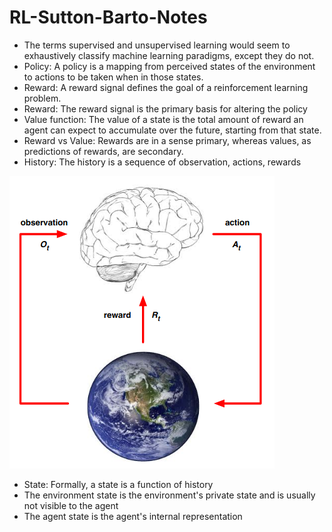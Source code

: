 # RL-Sutton-Barto-Notes

- The terms supervised and unsupervised learning would seem to exhaustively classify machine learning paradigms, except they do not. 
- Policy: A policy is a mapping from perceived states of the environment to actions to be taken when in those states. 
- Reward: A reward signal defines the goal of a reinforcement learning problem. 
- Reward: The reward signal is the primary basis for altering the policy 
- Value function: The value of a state is the total amount of reward an agent can expect to accumulate over the future, starting from that state. 
- Reward vs Value: Rewards are in a sense primary, whereas values, as predictions of rewards, are secondary.
- History: The history is a sequence of observation, actions, rewards

![rl-problem](./images/agent-env-model.png)

- State: Formally, a state is a function of history
- The environment state is the environment's private state and is usually not visible to the agent
- The agent state is the agent's internal representation

